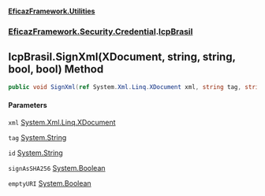 #### [EficazFramework.Utilities](EficazFrameworkUtilities.md 'EficazFramework Utilities')
### [EficazFramework.Security.Credential](EficazFrameworkUtilities.md#EficazFramework.Security.Credential 'EficazFramework.Security.Credential').[IcpBrasil](EficazFramework.Security.Credential/IcpBrasil.md 'EficazFramework.Security.Credential.IcpBrasil')

## IcpBrasil.SignXml(XDocument, string, string, bool, bool) Method

```csharp
public void SignXml(ref System.Xml.Linq.XDocument xml, string tag, string id, bool signAsSHA256=false, bool emptyURI=false);
```
#### Parameters

<a name='EficazFramework.Security.Credential.IcpBrasil.SignXml(System.Xml.Linq.XDocument,string,string,bool,bool).xml'></a>

`xml` [System.Xml.Linq.XDocument](https://docs.microsoft.com/en-us/dotnet/api/System.Xml.Linq.XDocument 'System.Xml.Linq.XDocument')

<a name='EficazFramework.Security.Credential.IcpBrasil.SignXml(System.Xml.Linq.XDocument,string,string,bool,bool).tag'></a>

`tag` [System.String](https://docs.microsoft.com/en-us/dotnet/api/System.String 'System.String')

<a name='EficazFramework.Security.Credential.IcpBrasil.SignXml(System.Xml.Linq.XDocument,string,string,bool,bool).id'></a>

`id` [System.String](https://docs.microsoft.com/en-us/dotnet/api/System.String 'System.String')

<a name='EficazFramework.Security.Credential.IcpBrasil.SignXml(System.Xml.Linq.XDocument,string,string,bool,bool).signAsSHA256'></a>

`signAsSHA256` [System.Boolean](https://docs.microsoft.com/en-us/dotnet/api/System.Boolean 'System.Boolean')

<a name='EficazFramework.Security.Credential.IcpBrasil.SignXml(System.Xml.Linq.XDocument,string,string,bool,bool).emptyURI'></a>

`emptyURI` [System.Boolean](https://docs.microsoft.com/en-us/dotnet/api/System.Boolean 'System.Boolean')